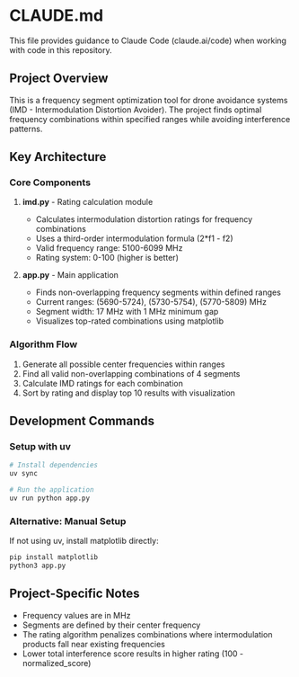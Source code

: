 # CLAUDE.md

This file provides guidance to Claude Code (claude.ai/code) when working with code in this repository.

## Project Overview

This is a frequency segment optimization tool for drone avoidance systems (IMD - Intermodulation Distortion Avoider). The project finds optimal frequency combinations within specified ranges while avoiding interference patterns.

## Key Architecture

### Core Components

1. **imd.py** - Rating calculation module
   - Calculates intermodulation distortion ratings for frequency combinations
   - Uses a third-order intermodulation formula (2*f1 - f2)
   - Valid frequency range: 5100-6099 MHz
   - Rating system: 0-100 (higher is better)

2. **app.py** - Main application
   - Finds non-overlapping frequency segments within defined ranges
   - Current ranges: (5690-5724), (5730-5754), (5770-5809) MHz
   - Segment width: 17 MHz with 1 MHz minimum gap
   - Visualizes top-rated combinations using matplotlib

### Algorithm Flow
1. Generate all possible center frequencies within ranges
2. Find all valid non-overlapping combinations of 4 segments
3. Calculate IMD ratings for each combination
4. Sort by rating and display top 10 results with visualization

## Development Commands

### Setup with uv
```bash
# Install dependencies
uv sync

# Run the application
uv run python app.py
```

### Alternative: Manual Setup
If not using uv, install matplotlib directly:
```bash
pip install matplotlib
python3 app.py
```

## Project-Specific Notes

- Frequency values are in MHz
- Segments are defined by their center frequency
- The rating algorithm penalizes combinations where intermodulation products fall near existing frequencies
- Lower total interference score results in higher rating (100 - normalized_score)